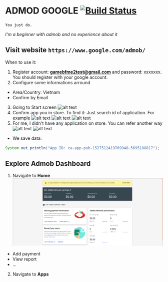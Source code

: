 # ADMOD GOOGLE [![Build Status](https://travis-ci.org/nomensa/jquery.hide-show.svg)](https://travis-ci.org/nomensa/jquery.hide-show.svg?branch=master)

   ```You just do.```

<p><i>I'm a beginner with admob and no experience about it</i></p>
  
## Visit website `https://www.google.com/admob/`

When to use it:
1. Register account: <b>gamebfme2test@gmail.com</b> and password: xxxxxxx. You should register with your google account.
2. Configure some informations arround
- Area/Country: Vietnam
- Confirm by Email
3. Going to Start screen
![alt text](https://github.com/danisluis6/AdMob-Android/blob/admob_lv_1/mmo/1.png)
4. Confirm app you in store. To find it: Just search id of application. For example
![alt text](https://github.com/danisluis6/AdMob-Android/blob/admob_lv_1/mmo/2.png)
![alt text](https://github.com/danisluis6/AdMob-Android/blob/admob_lv_1/mmo/3.png)
![alt text](https://github.com/danisluis6/AdMob-Android/blob/admob_lv_1/mmo/4.png)
5. For me, I didn't have any application on store. You can refer another way
![alt text](https://github.com/danisluis6/AdMob-Android/blob/admob_lv_1/mmo/5.png)
![alt text](https://github.com/danisluis6/AdMob-Android/blob/admob_lv_1/mmo/6.png)
- We save data:

```java
System.out.println("App ID: ca-app-pub-1527512419709948~5695188817");
```

## Explore Admob Dashboard
1. Navigate to <b>Home</b>
![alt text](https://github.com/danisluis6/AdMob-Android/blob/admob_lv_1/mmo/7.png)
- Add payment
- View report
- ...
2. Navigate to <b>Apps</b>




